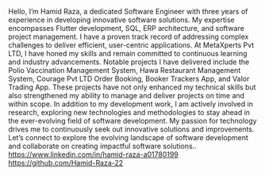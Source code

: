 Hello, I’m Hamid Raza, a dedicated Software Engineer with three years of experience in developing innovative software solutions. My expertise encompasses Flutter development, SQL, ERP architecture, and software project management. I have a proven track record of addressing complex challenges to deliver efficient, user-centric applications. At MetaXperts Pvt LTD, I have honed my skills and remain committed to continuous learning and industry advancements.
Notable projects I have delivered include the Polio Vaccination Management System, Hawa Restaurant Management System, Courage Pvt LTD Order Booking, Booker Trackers App, and Valor Trading App. These projects have not only enhanced my technical skills but also strengthened my ability to manage and deliver projects on time and within scope.
In addition to my development work, I am actively involved in research, exploring new technologies and methodologies to stay ahead in the ever-evolving field of software development. My passion for technology drives me to continuously seek out innovative solutions and improvements.
Let’s connect to explore the evolving landscape of software development and collaborate on creating impactful software solutions..
https://www.linkedin.com/in/hamid-raza-a01780199
https://github.com/Hamid-Raza-22 
